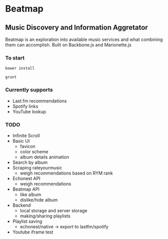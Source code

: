 Beatmap
=======

Music Discovery and Information Aggretator
------------------------------------------

Beatmap is an exploration into available music services and what combining them can accomplish.
Built on Backbone.js and Marionette.js

### To start
`bower install`

`grunt`

### Currently supports
* Last.fm recommendations
* Spotify links
* YouTube lookup


### TODO
* Infinite Scroll
* Basic UI
	* favicon
	* color scheme
	* album details animation
* Search by album
* Scraping rateyourmusic
	* weigh recommendations based on RYM rank
* Echonest API
	- weigh recommendations
* Beatmap API
	- like album
	- dislike/hide album
* Backend
	- local storage and server storage
	- making/sharing playlists 
* Playlist saving
	- echonest/native -> export to lastfm/spotify
* Youtube iframe
test